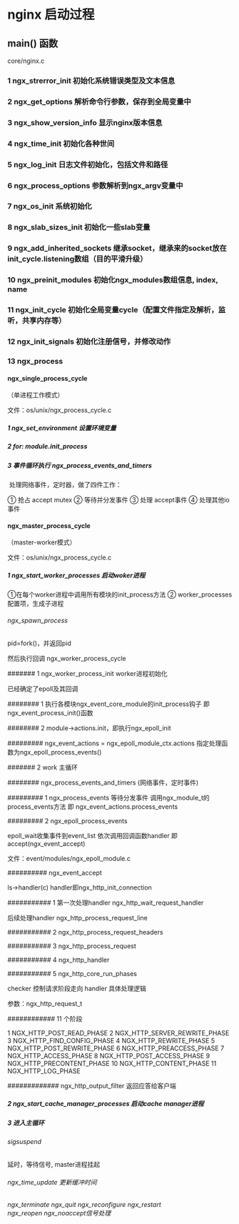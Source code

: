 # nginx 启动过程

## main() 函数

core/nginx.c

### 1 ngx_strerror_init 初始化系统错误类型及文本信息

### 2 ngx_get_options 解析命令行参数，保存到全局变量中

### 3 ngx_show_version_info 显示nginx版本信息

### 4 ngx_time_init 初始化各种世间

### 5 ngx_log_init 日志文件初始化，包括文件和路径

### 6 ngx_process_options 参数解析到ngx_argv变量中

### 7 ngx_os_init 系统初始化

### 8 ngx_slab_sizes_init 初始化一些slab变量

### 9 ngx_add_inherited_sockets 继承socket，继承来的socket放在init_cycle.listening数组（目的平滑升级）

### 10 ngx_preinit_modules 初始化ngx_modules数组信息, index, name

### 11 ngx_init_cycle 初始化全局变量cycle（配置文件指定及解析，监听，共享内存等）

### 12 ngx_init_signals 初始化注册信号，并修改动作

### 13 ngx_process

#### ngx_single_process_cycle
（单进程工作模式）

文件：os/unix/ngx_process_cycle.c

##### 1 ngx_set_environment 设置环境变量

##### 2 for: module.init_process

##### 3 事件循环执行 ngx_process_events_and_timers
 处理网络事件，定时器，做了四件工作：

① 抢占 accept mutex
② 等待并分发事件
③ 处理 accept事件
④ 处理其他io事件

#### ngx_master_process_cycle
（master-worker模式）

文件：os/unix/ngx_process_cycle.c

##### 1 ngx_start_worker_processes 启动woker进程

①在每个worker进程中调用所有模块的init_process方法
② worker_processes配置项，生成子进程

###### ngx_spawn_process
pid=fork()，并返回pid

然后执行回调
ngx_worker_process_cycle

####### 1 ngx_worker_process_init
worker进程初始化

已经确定了epoll及其回调

######## 1 执行各模块ngx_event_core_module的init_process钩子
即ngx_event_process_init()函数

######## 2 module->actions.init，即执行ngx_epoll_init

######### ngx_event_actions = ngx_epoll_module_ctx.actions
指定处理函数为ngx_epoll_process_events()

####### 2 work 主循环

######## ngx_process_events_and_timers
(网络事件，定时事件)

######### 1 ngx_process_events 等待分发事件
调用ngx_module_t的process_events方法
即 ngx_event_actions.process_events

######### 2 ngx_epoll_process_events

epoll_wait收集事件到event_list
依次调用回调函数handler
即accept(ngx_event_accept)

文件：event/modules/ngx_epoll_module.c 

########## ngx_event_accept

ls->handler(c)
handler即ngx_http_init_connection

########### 1 第一次处理handler
ngx_http_wait_request_handler

后续处理handler
ngx_http_process_request_line

########### 2 ngx_http_process_request_headers

########### 3 ngx_http_process_request

########### 4 ngx_http_handler

########### 5 ngx_http_core_run_phases

checker 控制请求阶段走向
handler 具体处理逻辑

参数：ngx_http_request_t

############ 11 个阶段

1 NGX_HTTP_POST_READ_PHASE
2 NGX_HTTP_SERVER_REWRITE_PHASE
3 NGX_HTTP_FIND_CONFIG_PHASE
4 NGX_HTTP_REWRITE_PHASE
5 NGX_HTTP_POST_REWRITE_PHASE
6 NGX_HTTP_PREACCESS_PHASE
7 NGX_HTTP_ACCESS_PHASE
8 NGX_HTTP_POST_ACCESS_PHASE
9 NGX_HTTP_PRECONTENT_PHASE
10 NGX_HTTP_CONTENT_PHASE
11 NGX_HTTP_LOG_PHASE

############# ngx_http_output_filter
返回应答给客户端

##### 2 ngx_start_cache_manager_processes 启动cache manager进程

##### 3 进入主循环

###### sigsuspend
延时，等待信号, master进程挂起

###### ngx_time_update 更新缓冲时间

###### ngx_terminate ngx_quit ngx_reconfigure ngx_restart ngx_reopen ngx_noaccept信号处理
